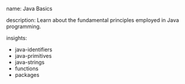 name: Java Basics

description: Learn about the fundamental principles employed in Java programming. 

insights:
  - java-identifiers
  - java-primitives
  - java-strings
  - functions
  - packages
 
